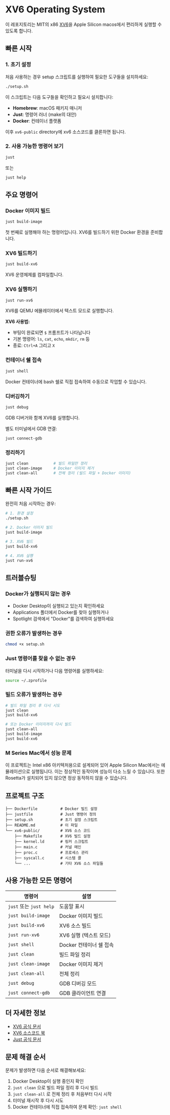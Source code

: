 # XV6 Operating System

이 레포지토리는 MIT의 x86 [XV6](https://github.com/mit-pdos/xv6-public)을 Apple Silicon macos에서 편리하게 실행할 수 있도록 합니다.

## 빠른 시작

### 1. 초기 설정

처음 사용하는 경우 setup 스크립트를 실행하여 필요한 도구들을 설치하세요:

```bash
./setup.sh
```

이 스크립트는 다음 도구들을 확인하고 필요시 설치합니다:

- **Homebrew**: macOS 패키지 매니저
- **Just**: 명령어 러너 (make의 대안)
- **Docker**: 컨테이너 플랫폼

이후 `xv6-public` directory에 xv6 소스코드를 클론하면 됩니다.

### 2. 사용 가능한 명령어 보기

```bash
just
```

또는

```bash
just help
```

## 주요 명령어

### Docker 이미지 빌드

```bash
just build-image
```

첫 번째로 실행해야 하는 명령어입니다. XV6를 빌드하기 위한 Docker 환경을 준비합니다.

### XV6 빌드하기

```bash
just build-xv6
```

XV6 운영체제를 컴파일합니다.

### XV6 실행하기

```bash
just run-xv6
```

XV6를 QEMU 에뮬레이터에서 텍스트 모드로 실행합니다.

**XV6 사용법:**

- 부팅이 완료되면 `$` 프롬프트가 나타납니다
- 기본 명령어: `ls`, `cat`, `echo`, `mkdir`, `rm` 등
- 종료: `Ctrl+A` 그리고 `X`

### 컨테이너 쉘 접속

```bash
just shell
```

Docker 컨테이너에 bash 쉘로 직접 접속하여 수동으로 작업할 수 있습니다.

### 디버깅하기

```bash
just debug
```

GDB 디버거와 함께 XV6를 실행합니다.

별도 터미널에서 GDB 연결:

```bash
just connect-gdb
```

### 정리하기

```bash
just clean           # 빌드 파일만 정리
just clean-image     # Docker 이미지 제거
just clean-all       # 전체 정리 (빌드 파일 + Docker 이미지)
```

## 빠른 시작 가이드

완전히 처음 시작하는 경우:

```bash
# 1. 환경 설정
./setup.sh

# 2. Docker 이미지 빌드
just build-image

# 3. XV6 빌드
just build-xv6

# 4. XV6 실행
just run-xv6
```

## 트러블슈팅

### Docker가 실행되지 않는 경우

- Docker Desktop이 실행되고 있는지 확인하세요
- Applications 폴더에서 Docker를 찾아 실행하거나
- Spotlight 검색에서 "Docker"를 검색하여 실행하세요

### 권한 오류가 발생하는 경우

```bash
chmod +x setup.sh
```

### Just 명령어를 찾을 수 없는 경우

터미널을 다시 시작하거나 다음 명령어를 실행하세요:

```bash
source ~/.zprofile
```

### 빌드 오류가 발생하는 경우

```bash
# 빌드 파일 정리 후 다시 시도
just clean
just build-xv6

# 또는 Docker 이미지까지 다시 빌드
just clean-all
just build-image
just build-xv6
```

### M Series Mac에서 성능 문제

이 프로젝트는 Intel x86 아키텍처용으로 설계되어 있어 Apple Silicon Mac에서는 에뮬레이션으로 실행됩니다. 이는 정상적인 동작이며 성능이 다소 느릴 수 있습니다.
또한 Rosetta가 설치되어 있지 않으면 정상 동작하지 않을 수 있습니다.

## 프로젝트 구조

```
├── Dockerfile          # Docker 빌드 설정
├── justfile            # Just 명령어 정의
├── setup.sh            # 초기 설정 스크립트
├── README.md           # 이 파일
└── xv6-public/         # XV6 소스 코드
    ├── Makefile        # XV6 빌드 설정
    ├── kernel.ld       # 링커 스크립트
    ├── main.c          # 커널 메인
    ├── proc.c          # 프로세스 관리
    ├── syscall.c       # 시스템 콜
    └── ...             # 기타 XV6 소스 파일들
```

## 사용 가능한 모든 명령어

| 명령어                  | 설명                    |
| ----------------------- | ----------------------- |
| `just` 또는 `just help` | 도움말 표시             |
| `just build-image`      | Docker 이미지 빌드      |
| `just build-xv6`        | XV6 소스 빌드           |
| `just run-xv6`          | XV6 실행 (텍스트 모드)  |
| `just shell`            | Docker 컨테이너 쉘 접속 |
| `just clean`            | 빌드 파일 정리          |
| `just clean-image`      | Docker 이미지 제거      |
| `just clean-all`        | 전체 정리               |
| `just debug`            | GDB 디버깅 모드         |
| `just connect-gdb`      | GDB 클라이언트 연결     |

## 더 자세한 정보

- [XV6 공식 문서](https://pdos.csail.mit.edu/6.828/2018/xv6.html)
- [XV6 소스코드 북](https://pdos.csail.mit.edu/6.828/2018/xv6/book-rev11.pdf)
- [Just 공식 문서](https://github.com/casey/just)

## 문제 해결 순서

문제가 발생하면 다음 순서로 해결해보세요:

1. Docker Desktop이 실행 중인지 확인
2. `just clean` 으로 빌드 파일 정리 후 다시 빌드
3. `just clean-all` 로 전체 정리 후 처음부터 다시 시작
4. 터미널 재시작 후 다시 시도
5. Docker 컨테이너에 직접 접속하여 문제 확인: `just shell`
